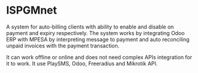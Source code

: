 # ISPGMnet

A system for auto-billing clients with ability to enable and disable on payment and expiry respectively. The system works by integrating Odoo ERP with MPESA by interpreting message to payment and auto reconciling unpaid invoices with the payment transaction.

It can work offline or online and does not need complex APIs integration for it to work. It use PlaySMS, Odoo, Freeradius and Mikrotik API.
